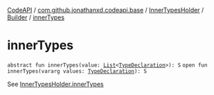[CodeAPI](../../../index.md) / [com.github.jonathanxd.codeapi.base](../../index.md) / [InnerTypesHolder](../index.md) / [Builder](index.md) / [innerTypes](.)

# innerTypes

`abstract fun innerTypes(value: `[`List`](https://kotlinlang.org/api/latest/jvm/stdlib/kotlin.collections/-list/index.html)`<`[`TypeDeclaration`](../../-type-declaration/index.md)`>): S`
`open fun innerTypes(vararg values: `[`TypeDeclaration`](../../-type-declaration/index.md)`): S`

See [InnerTypesHolder.innerTypes](../inner-types.md)

